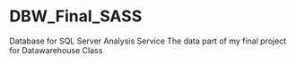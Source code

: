 # DBW_Final_SASS
Database for SQL Server Analysis Service
The data part of my final project for Datawarehouse Class
